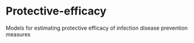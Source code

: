 # Protective-efficacy
Models for estimating protective efficacy of infection disease prevention measures
